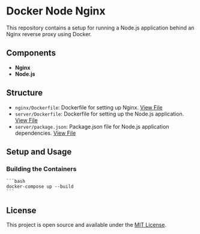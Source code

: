 # Docker Node Nginx

This repository contains a setup for running a Node.js application behind an Nginx reverse proxy using Docker.

## Components

- **Nginx**
- **Node.js**

## Structure

- `nginx/Dockerfile`: Dockerfile for setting up Nginx. [View File](https://github.com/malewicz1337/docker-node-nginx/blob/main/nginx/Dockerfile)
- `server/Dockerfile`: Dockerfile for setting up the Node.js application. [View File](https://github.com/malewicz1337/docker-node-nginx/blob/main/server/Dockerfile)
- `server/package.json`: Package.json file for Node.js application dependencies. [View File](https://github.com/malewicz1337/docker-node-nginx/blob/main/server/package.json)

## Setup and Usage

### Building the Containers

    ```bash
    docker-compose up --build
    ```

## License

This project is open source and available under the [MIT License](LICENSE).
